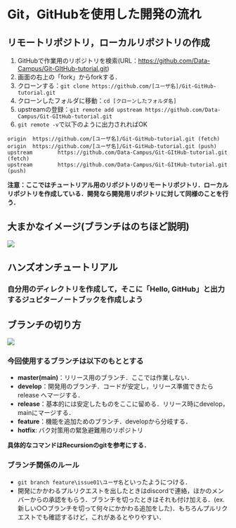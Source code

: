 # Git，GitHubを使用した開発の流れ

## リモートリポジトリ，ローカルリポジトリの作成
1. GitHubで作業用のリポジトリを検索(URL：https://github.com/Data-Campus/Git-GItHub-tutorial.git)
2. 画面の右上の「fork」からforkする．
3. クローンする：`git clone https://github.com/[ユーザ名]/Git-GitHub-tutorial.git`
4. クローンしたフォルダに移動：`cd [クローンしたフォルダ名]`
5. upstreamの登録：`git remote add upstream https://github.com/Data-Campus/Git-GItHub-tutorial.git`
6. `git remote -v`で以下のように出力されればOK
```
origin  https://github.com/[ユーザ名]/Git-GitHub-tutorial.git (fetch)
origin  https://github.com/[ユーザ名]/Git-GitHub-tutorial.git (push)
upstream        https://github.com/Data-Campus/Git-GItHub-tutorial.git (fetch)
upstream        https://github.com/Data-Campus/Git-GItHub-tutorial.git (push)
```

**注意：ここではチュートリアル用のリポジトリのリモートリポジトリ．ローカルリポジトリを作成している．開発なら開発用リポジトリに対して同様のことを行う．**
## 大まかなイメージ(ブランチはのちほど説明)

<img src="../img/git.png">

## ハンズオンチュートリアル
### 自分用のディレクトリを作成して，そこに「Hello, GitHub」と出力するジュピターノートブックを作成しよう







## ブランチの切り方

<img src="https://cloudsmith.co.jp/blog/.assets/thumbnail/GitFlow-640wri.png">

### 今回使用するブランチは以下のもととする
- **master(main)**：リリース用のブランチ．ここでは作業しない．
- **develop**：開発用のブランチ．コードが安定し，リリース準備できたらrelease
へマージする．
- **release**：基本的には安定したものをここに留める．リリース時にdevelop，mainにマージする．
- **feature**：機能を追加ためのブランチ．developから分岐する．
- **hotfix**: バク対策用の緊急避難用のリポジトリ


**具体的なコマンドはRecursionのgitを参考にする．**

### ブランチ関係のルール
- `git branch feature\issue01\ユーザ名`といったようにつける．
- 開発にかかわるプルリクエストを出したときはdiscordで連絡，ほかのメンバーからの承認をもらう．ブランチを切ったときはそれも付け加える．(ex. 新しい○○ブランチを切って何々にかかわる追加をした)．もちろんプルリクエストでも確認するけど，これがあるとやりやすい．